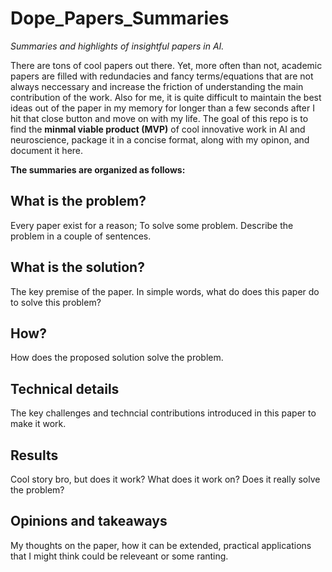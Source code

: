 # Dope_Papers_Summaries
*Summaries and highlights of insightful papers in AI.*

There are tons of cool papers out there. Yet, more often than not, academic papers are filled with redundacies and fancy terms/equations that are not always neccessary and increase the friction of understanding the main contribution of the work. Also for me, it is quite difficult to maintain the best ideas out of the paper in my memory for longer than a few seconds after I hit that close button and move on with my life. 
The goal of this repo is to find the **minmal viable product (MVP)** of cool innovative work in AI and neuroscience, package it in a concise format,  along with my opinon, and document it here.

**The summaries are organized as follows:**

## What is the problem?

Every paper exist for a reason; To solve some problem. Describe the problem in a couple of sentences. 

## What is the solution?

The key premise of the paper. In simple words, what do does this paper do to solve this problem?

## How?

How does the proposed solution solve the problem. 

## Technical details

The key challenges and techncial contributions introduced in this paper to make it work.

## Results

Cool story bro, but does it work? What does it work on? Does it really solve the problem?


## Opinions and takeaways

My thoughts on the paper, how it can be extended, practical applications that I might think could be releveant or some ranting. 


